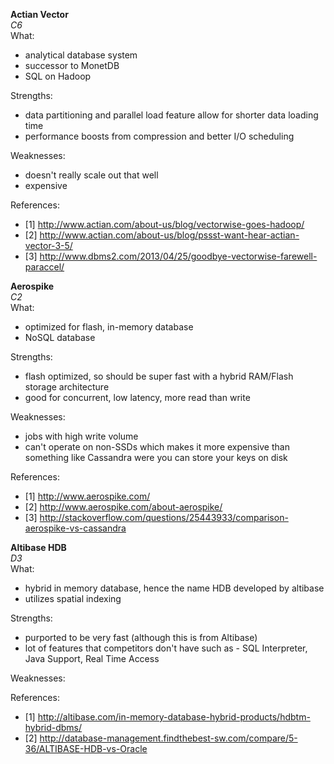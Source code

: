 **Actian Vector**  
*C6*  
What:  
- analytical database system 
- successor to MonetDB
- SQL on Hadoop 

Strengths:  
- data partitioning and parallel load feature allow for shorter data loading time 
- performance boosts from compression and better I/O scheduling 

Weaknesses:  
- doesn't really scale out that well 
- expensive 

References:  
- [1] http://www.actian.com/about-us/blog/vectorwise-goes-hadoop/ 
- [2] http://www.actian.com/about-us/blog/pssst-want-hear-actian-vector-3-5/ 
- [3] http://www.dbms2.com/2013/04/25/goodbye-vectorwise-farewell-paraccel/


**Aerospike**  
*C2*  
What:
- optimized for flash, in-memory database
- NoSQL database 

Strengths:  
- flash optimized, so should be super fast with a hybrid RAM/Flash storage architecture
- good for concurrent, low latency, more read than write 

Weaknesses: 
- jobs with high write volume 
- can't operate on non-SSDs which makes it more expensive than something like Cassandra were you can store your keys on disk 

References:  
- [1] http://www.aerospike.com/
- [2] http://www.aerospike.com/about-aerospike/
- [3] http://stackoverflow.com/questions/25443933/comparison-aerospike-vs-cassandra



**Altibase HDB**   
*D3*  
What:
- hybrid in memory database, hence the name HDB developed by altibase 
- utilizes spatial indexing 

Strengths:  
- purported to be very fast (although this is from Altibase)
- lot of features that competitors don't have such as - SQL Interpreter, Java Support, Real Time Access

Weaknesses:  

References:  
- [1] http://altibase.com/in-memory-database-hybrid-products/hdbtm-hybrid-dbms/
- [2] http://database-management.findthebest-sw.com/compare/5-36/ALTIBASE-HDB-vs-Oracle 
